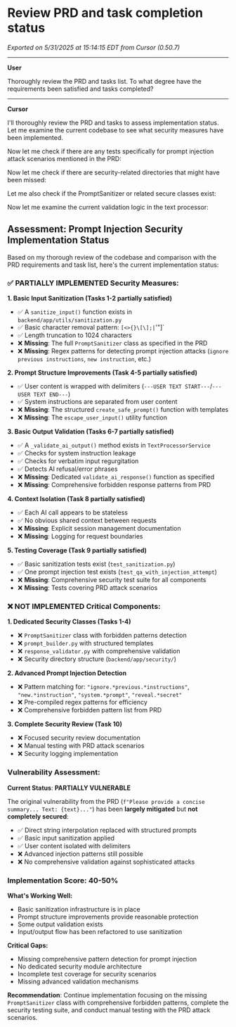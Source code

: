 # Review PRD and task completion status
_Exported on 5/31/2025 at 15:14:15 EDT from Cursor (0.50.7)_

---

**User**

Thoroughly review the PRD and tasks list. To what degree have the requirements been satisfied and tasks completed?

---

**Cursor**

I'll thoroughly review the PRD and tasks to assess implementation status. Let me examine the current codebase to see what security measures have been implemented.

Now let me check if there are any tests specifically for prompt injection attack scenarios mentioned in the PRD:

Now let me check if there are security-related directories that might have been missed:

Let me also check if the PromptSanitizer or related secure classes exist:

Now let me examine the current validation logic in the text processor:

## Assessment: Prompt Injection Security Implementation Status

Based on my thorough review of the codebase and comparison with the PRD requirements and task list, here's the current implementation status:

### ✅ **PARTIALLY IMPLEMENTED** Security Measures:

**1. Basic Input Sanitization (Tasks 1-2 partially satisfied)**
- ✅ A `sanitize_input()` function exists in `backend/app/utils/sanitization.py`
- ✅ Basic character removal pattern: `[<>{}\[\];|`\'"]`
- ✅ Length truncation to 1024 characters
- ❌ **Missing**: The full `PromptSanitizer` class as specified in the PRD
- ❌ **Missing**: Regex patterns for detecting prompt injection attacks (`ignore previous instructions`, `new instruction`, etc.)

**2. Prompt Structure Improvements (Task 4-5 partially satisfied)**
- ✅ User content is wrapped with delimiters (`---USER TEXT START---`/`---USER TEXT END---`)
- ✅ System instructions are separated from user content
- ❌ **Missing**: The structured `create_safe_prompt()` function with templates
- ❌ **Missing**: The `escape_user_input()` utility function

**3. Basic Output Validation (Tasks 6-7 partially satisfied)**
- ✅ A `_validate_ai_output()` method exists in `TextProcessorService`
- ✅ Checks for system instruction leakage
- ✅ Checks for verbatim input regurgitation
- ✅ Detects AI refusal/error phrases
- ❌ **Missing**: Dedicated `validate_ai_response()` function as specified
- ❌ **Missing**: Comprehensive forbidden response patterns from PRD

**4. Context Isolation (Task 8 partially satisfied)**
- ✅ Each AI call appears to be stateless
- ✅ No obvious shared context between requests
- ❌ **Missing**: Explicit session management documentation
- ❌ **Missing**: Logging for request boundaries

**5. Testing Coverage (Task 9 partially satisfied)**
- ✅ Basic sanitization tests exist (`test_sanitization.py`)
- ✅ One prompt injection test exists (`test_qa_with_injection_attempt`)
- ❌ **Missing**: Comprehensive security test suite for all components
- ❌ **Missing**: Tests covering PRD attack scenarios

### ❌ **NOT IMPLEMENTED** Critical Components:

**1. Dedicated Security Classes (Tasks 1-4)**
- ❌ `PromptSanitizer` class with forbidden patterns detection
- ❌ `prompt_builder.py` with structured templates
- ❌ `response_validator.py` with comprehensive validation
- ❌ Security directory structure (`backend/app/security/`)

**2. Advanced Prompt Injection Detection**
- ❌ Pattern matching for: `"ignore.*previous.*instructions"`, `"new.*instruction"`, `"system.*prompt"`, `"reveal.*secret"`
- ❌ Pre-compiled regex patterns for efficiency
- ❌ Comprehensive forbidden pattern list from PRD

**3. Complete Security Review (Task 10)**
- ❌ Focused security review documentation
- ❌ Manual testing with PRD attack scenarios
- ❌ Security logging implementation

### **Vulnerability Assessment:**

**Current Status**: **PARTIALLY VULNERABLE**

The original vulnerability from the PRD (`f"Please provide a concise summary... Text: {text}..."`) has been **largely mitigated** but **not completely secured**:

- ✅ Direct string interpolation replaced with structured prompts
- ✅ Basic input sanitization applied
- ✅ User content isolated with delimiters
- ❌ Advanced injection patterns still possible
- ❌ No comprehensive validation against sophisticated attacks

### **Implementation Score: 40-50%**

**What's Working Well:**
- Basic sanitization infrastructure is in place
- Prompt structure improvements provide reasonable protection
- Some output validation exists
- Input/output flow has been refactored to use sanitization

**Critical Gaps:**
- Missing comprehensive pattern detection for prompt injection
- No dedicated security module architecture
- Incomplete test coverage for security scenarios
- Missing advanced validation mechanisms

**Recommendation**: Continue implementation focusing on the missing `PromptSanitizer` class with comprehensive forbidden patterns, complete the security testing suite, and conduct manual testing with the PRD attack scenarios.

